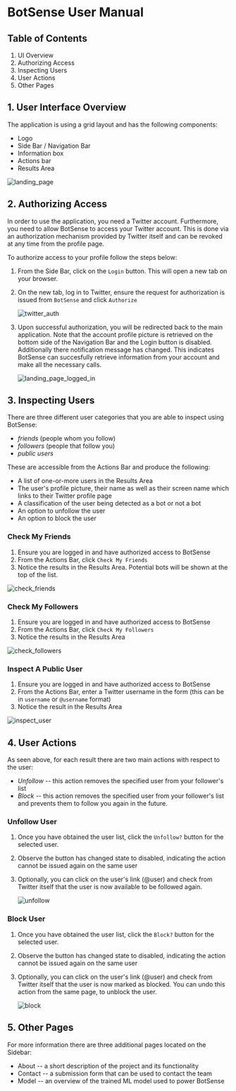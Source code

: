 # BotSense User Manual

## Table of Contents

1. UI Overview
2. Authorizing Access
3. Inspecting Users
4. User Actions
5. Other Pages

## 1. User Interface Overview

The application is using a grid layout and has the following components:

* Logo
* Side Bar / Navigation Bar
* Information box
* Actions bar
* Results Area

![landing_page](landing_page.png)

## 2. Authorizing Access

In order to use the application, you need a Twitter account. Furthermore, you need to allow BotSense to access your Twitter account. This is done via an authorization mechanism provided by Twitter itself and can be revoked at any time from the profile page.

To authorize access to your profile follow the steps below:

1. From the Side Bar, click on the `Login` button. This will open a new tab on your browser.

2. On the new tab, log in to Twitter, ensure the request for authorization is issued from `BotSense` and click `Authorize`

   ![twitter_auth](twitter_auth.png)

3. Upon successful authorization, you will be redirected back to the main application. Note that the account profile picture is retrieved on the bottom side of the Navigation Bar and the Login button is disabled. Additionally there notification message has changed. This indicates BotSense can succesfully retrieve information from your account and make all the necessary calls.

   ![landing_page_logged_in](landing_page_logged_in.png)


## 3. Inspecting Users

There are three different user categories that you are able to inspect using BotSense:

* *friends* (people whom you follow)
* *followers* (people that follow you)
* *public users*

These are accessible from the Actions Bar and produce the following:

* A list of one-or-more users in the Results Area
* The user's profile picture, their name as well as their screen name which links to their Twitter profile page
* A classification of the user being detected as a bot or not a bot
* An option to unfollow the user
* An option to block the user

### Check My Friends

1. Ensure you are logged in and have authorized access to BotSense
2. From the Actions Bar, click `Check My Friends`
3. Notice the results in the Results Area. Potential bots will be shown at the top of the list.

![check_friends](check_friends.png)

### Check My Followers

1. Ensure you are logged in and have authorized access to BotSense
2. From the Actions Bar, click `Check My Followers`
3. Notice the results in the Results Area

![check_followers](check_followers.png)

### Inspect A Public User

1. Ensure you are logged in and have authorized access to BotSense
2. From the Actions Bar, enter a Twitter username in the form (this can be in `username` or `@username` format)
3. Notice the result in the Results Area

![inspect_user](inspect_user.png)

## 4. User Actions

As seen above, for each result there are two main actions with respect to the user:

* *Unfollow* -- this action removes the specified user from your follower's list
* *Block* -- this action removes the specified user from your follower's list and prevents them to follow you again in the future.

### Unfollow User

1. Once you have obtained the user list, click the `Unfollow?` button for the selected user.

2. Observe the button has changed state to disabled, indicating the action cannot be issued again on the same user

3. Optionally, you can click on the user's link (@user) and check from Twitter itself that the user is now available to be followed again.

   ![unfollow](unfollow.png)

### Block User

1. Once you have obtained the user list, click the `Block?` button for the selected user.

2. Observe the button has changed state to disabled, indicating the action cannot be issued again on the same user

3. Optionally, you can click on the user's link (@user) and check from Twitter itself that the user is now marked as blocked. You can undo this action from the same page, to unblock the user.

   ![block](block.png)

## 5. Other Pages

For more information there are three additional pages located on the Sidebar:

* About -- a short description of the project and its functionality
* Contact -- a submission form that can be used to contact the team
* Model -- an overview of the trained ML model used to power BotSense

